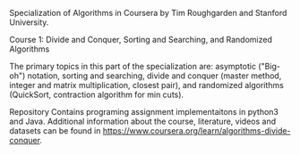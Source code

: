 Specialization of Algorithms in Coursera by Tim Roughgarden and Stanford University.

Course 1: Divide and Conquer, Sorting and Searching, and Randomized Algorithms

The primary topics in this part of the specialization are: asymptotic ("Big-oh") notation, sorting and searching, divide and conquer (master method, integer and matrix multiplication, closest pair), and randomized algorithms (QuickSort, contraction algorithm for min cuts).

Repository Contains programing assignment implementaitons in python3 and Java. Additional information about the course, literature, videos and datasets can be found in https://www.coursera.org/learn/algorithms-divide-conquer.

